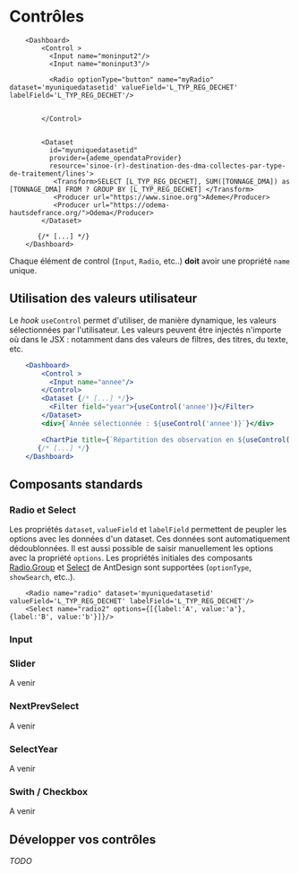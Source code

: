 # Contrôles

```tsx
    <Dashboard>
        <Control >
          <Input name="moninput2"/>
          <Input name="moninput3"/>

          <Radio optionType="button" name="myRadio" dataset='myuniquedatasetid' valueField='L_TYP_REG_DECHET' labelField='L_TYP_REG_DECHET'/>


        </Control>


        <Dataset 
          id="myuniquedatasetid" 
          provider={ademe_opendataProvider}
          resource='sinoe-(r)-destination-des-dma-collectes-par-type-de-traitement/lines'>
           <Transform>SELECT [L_TYP_REG_DECHET], SUM([TONNAGE_DMA]) as [TONNAGE_DMA] FROM ? GROUP BY [L_TYP_REG_DECHET] </Transform>
           <Producer url="https://www.sinoe.org">Ademe</Producer>
           <Producer url="https://odema-hautsdefrance.org/">Odema</Producer>
        </Dataset>

       {/* [...] */}
    </Dashboard>
```

Chaque élément de control (`Input`, `Radio`, etc..) **doit** avoir une propriété `name` unique.

## Utilisation des valeurs utilisateur

Le _hook_ `useControl` permet d'utiliser, de manière dynamique, les valeurs sélectionnées par l'utilisateur.
Les valeurs peuvent être injectés n'importe où dans le JSX : notamment dans des valeurs de filtres, des titres, du texte, etc.

```jsx
    <Dashboard>
        <Control >
          <Input name="annee"/>
        </Control>
        <Dataset {/* [...] */}>
          <Filter field="year">{useControl('annee')}</Filter>
        </Dataset>
        <div>{`Année sélectionnée : ${useControl('annee')}`}</div>

        <ChartPie title={`Répartition des observation en ${useControl('annee')}`}>
       {/* [...] */}
    </Dashboard>
```

## Composants standards

### Radio et Select

Les propriétés `dataset`, `valueField` et `labelField` permettent de peupler les options 
avec les données d'un dataset. Ces données sont automatiquement dédoublonnées.
Il est aussi possible de saisir manuellement les options avec la propriété `options`.
Les propriétés initiales des composants [Radio.Group](https://ant.design/components/radio#radiogroup) et [Select](https://ant.design/components/select) de AntDesign sont supportées (`optionType`, `showSearch`, etc..). 


```tsx
    <Radio name="radio" dataset='myuniquedatasetid' valueField='L_TYP_REG_DECHET' labelField='L_TYP_REG_DECHET'/>
    <Select name="radio2" options={[{label:'A', value:'a'}, {label:'B', value:'b'}]}/>
```
### Input

### Slider

A venir

### NextPrevSelect

A venir

### SelectYear

A venir

### Swith / Checkbox

A venir

## Développer vos contrôles

*TODO*